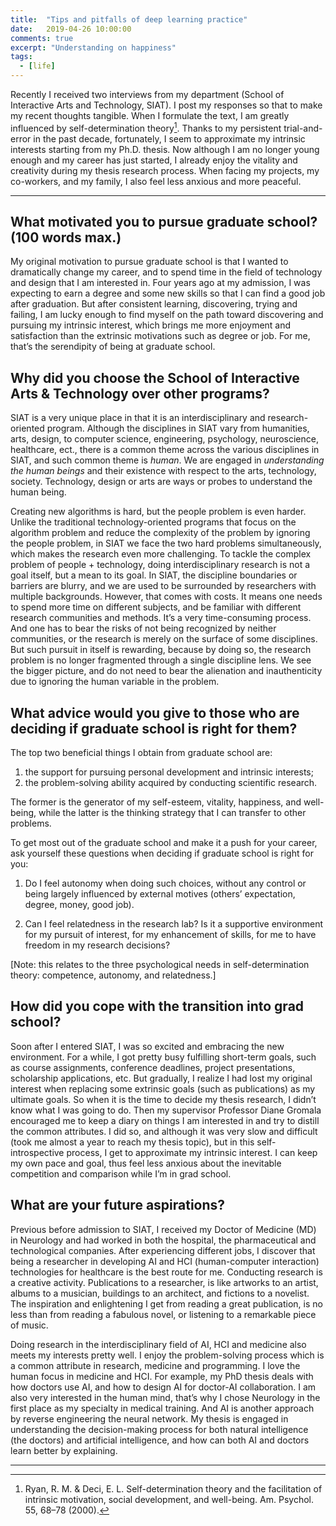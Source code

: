 ```yaml
---
title:  "Tips and pitfalls of deep learning practice"
date:   2019-04-26 10:00:00
comments: true
excerpt: "Understanding on happiness"
tags:
  - [life]
---
```


Recently I received two interviews from my department (School of Interactive Arts and Technology, SIAT). I post my responses so that to make my recent thoughts tangible. When I formulate the text, I am greatly influenced by self-determination theory[^self-determination theory]. Thanks to my persistent trial-and-error in the past decade, fortunately, I seem to approximate my intrinsic interests starting from my Ph.D. thesis. Now although I am no longer young enough and my career has just started, I already enjoy the vitality and creativity during my thesis research process. When facing my projects, my co-workers, and my family, I also feel less anxious and more peaceful.


---
## What motivated you to pursue graduate school? (100 words max.)

My original motivation to pursue graduate school is that I wanted to dramatically change my career, and to spend time in the field of technology and design that I am interested in. Four years ago at my admission, I was expecting to earn a degree and some new skills so that I can find a good job after graduation. But after consistent learning, discovering, trying and failing, I am lucky enough to find myself on the path toward discovering and pursuing my intrinsic interest, which brings me more enjoyment and satisfaction than the extrinsic motivations such as degree or job. For me, that’s the serendipity of being at graduate school.

## Why did you choose the School of Interactive Arts & Technology over other programs?

SIAT is a very unique place in that it is an interdisciplinary and research-oriented program. Although the disciplines in SIAT vary from humanities, arts, design, to computer science, engineering, psychology, neuroscience, healthcare, ect., there is a common theme across the various disciplines in SIAT, and such common theme is *human*. We are engaged in *understanding the human beings* and their existence with respect to the arts, technology, society. Technology, design or arts are ways or probes to understand the human being.

Creating new algorithms is hard, but the people problem is even harder. Unlike the traditional technology-oriented programs that focus on the algorithm problem and reduce the complexity of the problem by ignoring the people problem, in SIAT we face the two hard problems simultaneously, which makes the research even more challenging. To tackle the complex problem of people + technology, doing interdisciplinary research is not a goal itself, but a mean to its goal. In SIAT, the discipline boundaries or barriers are blurry, and we are used to be surrounded by researchers with multiple backgrounds. However, that comes with costs. It means one needs to spend more time on different subjects, and be familiar with different research communities and methods. It’s a very time-consuming process. And one has to bear the risks of not being recognized by neither communities, or the research is merely on the surface of some disciplines. But such pursuit in itself is rewarding, because by doing so, the research problem is no longer fragmented through a single discipline lens. We see the bigger picture, and do not need to bear the alienation and inauthenticity due to ignoring the human variable in the problem.

## What advice would you give to those who are deciding if graduate school is right for them?

The top two beneficial things I obtain from graduate school are:

1. the support for pursuing personal development and intrinsic interests;
2. the problem-solving ability acquired by conducting scientific research.

The former is the generator of my self-esteem, vitality, happiness, and well-being, while the latter is the thinking strategy that I can transfer to other problems.

To get most out of the graduate school and make it a push for your career, ask yourself these questions when deciding if graduate school is right for you:

1. Do I feel autonomy when doing such choices, without any control or being largely influenced by external motives (others’ expectation, degree, money, good job).

2. Can I feel relatedness in the research lab? Is it a supportive environment for my pursuit of interest, for my enhancement of skills, for me to have freedom in my research decisions?  

[Note: this relates to the three psychological needs in self-determination theory: competence, autonomy, and relatedness.]

## How did you cope with the transition into grad school?

Soon after I entered SIAT, I was so excited and embracing the new environment. For a while, I got pretty busy fulfilling short-term goals, such as course assignments, conference deadlines, project presentations, scholarship applications, etc. But gradually, I realize I had lost my original interest when replacing some extrinsic goals (such as publications) as my ultimate goals. So when it is the time to decide my thesis research, I didn’t know what I was going to do. Then my supervisor Professor Diane Gromala encouraged me to keep a diary on things I am interested in and try to distill the common attributes. I did so, and although it was very slow and difficult (took me almost a year to reach my thesis topic), but in this self-introspective process, I get to approximate my intrinsic interest. I can keep my own pace and goal, thus feel less anxious about the inevitable competition and comparison while I’m in grad school.


## What are your future aspirations?

Previous before admission to SIAT, I received my Doctor of Medicine (MD) in Neurology and had worked in both the hospital, the pharmaceutical and technological companies. After experiencing different jobs, I discover that being a researcher in developing AI and HCI (human-computer interaction) technologies for healthcare is the best route for me. Conducting research is a creative activity. Publications to a researcher, is like artworks to an artist, albums to a musician, buildings to an architect, and fictions to a novelist. The inspiration and enlightening I get from reading a great publication, is no less than from reading a fabulous novel, or listening to a remarkable piece of music.

Doing research in the interdisciplinary field of AI, HCI and medicine also meets my interests pretty well. I enjoy the problem-solving process which is a common attribute in research, medicine and programming. I love the human focus in medicine and HCI. For example, my PhD thesis deals with how doctors use AI, and how to design AI for doctor-AI collaboration. I am also very interested in the human mind, that’s why I chose Neurology in the first place as my specialty in medical training. And AI is another approach by reverse engineering the neural network. My thesis is engaged in understanding the decision-making process for both natural intelligence (the doctors) and artificial intelligence, and how can both AI and doctors learn better by explaining.


[^self-determination theory]: Ryan, R. M. & Deci, E. L. Self-determination theory and the facilitation of intrinsic motivation, social development, and well-being. Am. Psychol. 55, 68–78 (2000).



---
